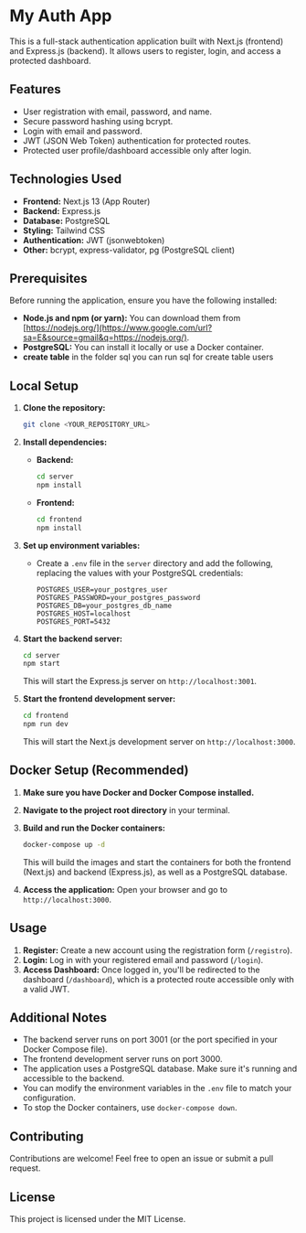 # My Auth App

This is a full-stack authentication application built with Next.js (frontend) and Express.js (backend). It allows users to register, login, and access a protected dashboard.

## Features

  * User registration with email, password, and name.
  * Secure password hashing using bcrypt.
  * Login with email and password.
  * JWT (JSON Web Token) authentication for protected routes.
  * Protected user profile/dashboard accessible only after login.

## Technologies Used

  * **Frontend:** Next.js 13 (App Router)
  * **Backend:** Express.js
  * **Database:** PostgreSQL
  * **Styling:** Tailwind CSS
  * **Authentication:** JWT (jsonwebtoken)
  * **Other:** bcrypt, express-validator, pg (PostgreSQL client)

## Prerequisites

Before running the application, ensure you have the following installed:

  * **Node.js and npm (or yarn):**  You can download them from [https://nodejs.org/](https://www.google.com/url?sa=E&source=gmail&q=https://nodejs.org/).
  * **PostgreSQL:** You can install it locally or use a Docker container.
  * **create table** in the folder sql you can run sql for create table users

## Local Setup

1.  **Clone the repository:**

    ```bash
    git clone <YOUR_REPOSITORY_URL>
    ```

2.  **Install dependencies:**

      * **Backend:**
        ```bash
        cd server  
        npm install
        ```
      * **Frontend:**
        ```bash
        cd frontend
        npm install
        ```

3.  **Set up environment variables:**

      * Create a `.env` file in the `server` directory and add the following, replacing the values with your PostgreSQL credentials:
        ```
        POSTGRES_USER=your_postgres_user
        POSTGRES_PASSWORD=your_postgres_password
        POSTGRES_DB=your_postgres_db_name
        POSTGRES_HOST=localhost  
        POSTGRES_PORT=5432
        ```

4.  **Start the backend server:**

    ```bash
    cd server
    npm start 
    ```

    This will start the Express.js server on `http://localhost:3001`.

5.  **Start the frontend development server:**

    ```bash
    cd frontend
    npm run dev
    ```

    This will start the Next.js development server on `http://localhost:3000`.

## Docker Setup (Recommended)

1.  **Make sure you have Docker and Docker Compose installed.**

2.  **Navigate to the project root directory** in your terminal.

3.  **Build and run the Docker containers:**

    ```bash
    docker-compose up -d 
    ```

    This will build the images and start the containers for both the frontend (Next.js) and backend (Express.js), as well as a PostgreSQL database.

4.  **Access the application:**
    Open your browser and go to `http://localhost:3000`.

## Usage

1.  **Register:** Create a new account using the registration form (`/registro`).
2.  **Login:** Log in with your registered email and password (`/login`).
3.  **Access Dashboard:** Once logged in, you'll be redirected to the dashboard (`/dashboard`), which is a protected route accessible only with a valid JWT.

## Additional Notes

  * The backend server runs on port 3001 (or the port specified in your Docker Compose file).
  * The frontend development server runs on port 3000.
  * The application uses a PostgreSQL database. Make sure it's running and accessible to the backend.
  * You can modify the environment variables in the `.env` file to match your configuration.
  * To stop the Docker containers, use `docker-compose down`.

## Contributing

Contributions are welcome\! Feel free to open an issue or submit a pull request.

## License

This project is licensed under the MIT License.